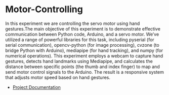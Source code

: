 # Motor-Controlling
In this experiment we are controlling the servo motor using hand gestures.The main objective of this experiment is to demonstrate effective communication between Python code, Arduino, and a servo motor. We’ve utilized a range of powerful libraries for this task, including pyserial (for serial communication), opencv-python (for image processing), cvzone (to bridge Python with Arduino), mediapipe (for hand tracking), and numpy (for numerical operations).
This experiment employs a webcam to capture hand gestures, detects hand landmarks using Mediapipe, and calculates the distance between specific points (the thumb and index finger) to map and send motor control signals to the Arduino. The result is a responsive system that adjusts motor speed based on hand gestures.
- [Project Documentation](documents/filename.docx)
